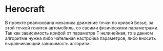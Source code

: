 # Herocraft

В проекте реализована механика движение точки по кривой Безье, за этой точкой гонится автомобиль, со своими физическими параметрами. 
Так как зависимость крифой от параметра Т нелинейная, 
то в данном алгоритме нужна либо чательная настройка параметров, либо вносить выравнивающий зависимость алгоритм.
